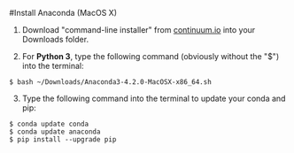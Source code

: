 #Install Anaconda (MacOS X)

1. Download "command-line installer" from [continuum.io](https://www.continuum.io/downloads) into your Downloads folder.

2. For **Python 3**, type the following command (obviously without the "$") into the terminal:
```terminal
$ bash ~/Downloads/Anaconda3-4.2.0-MacOSX-x86_64.sh 
```

3. Type the following command into the terminal to update your conda and pip:
```terminal
$ conda update conda
$ conda update anaconda
$ pip install --upgrade pip
```

